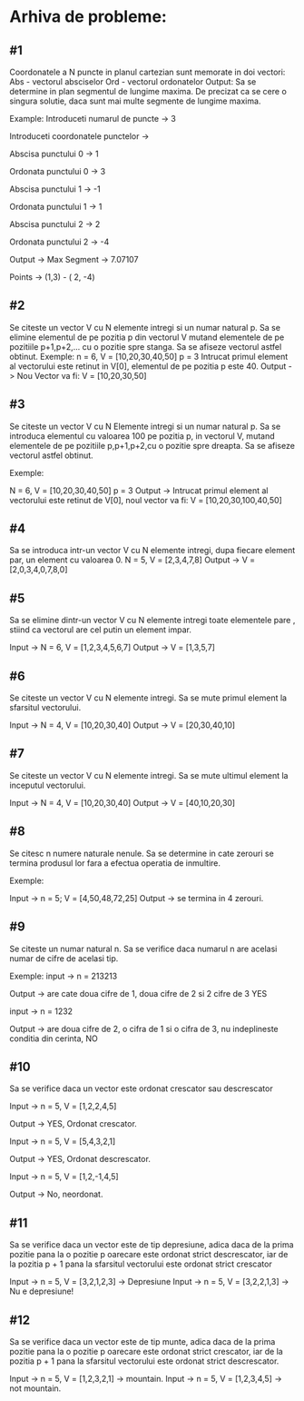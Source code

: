 # Arhiva de probleme:

## #1
Coordonatele a N puncte in planul cartezian sunt
memorate in doi vectori:
Abs - vectorul absciselor
Ord - vectorul ordonatelor
Output: Sa se determine in plan segmentul de lungime maxima.
De precizat ca se cere o singura solutie, daca sunt mai multe
segmente de lungime maxima.
 
Example:
Introduceti numarul de puncte -> 3

Introduceti coordonatele punctelor ->

Abscisa punctului 0 -> 1

Ordonata punctului 0 -> 3

Abscisa punctului 1 -> -1

Ordonata punctului 1 -> 1

Abscisa punctului 2 -> 2

Ordonata punctului 2 -> -4

Output -> 
Max Segment -> 7.07107

Points -> (1,3) - ( 2, -4)

## #2
Se citeste un vector V cu N elemente intregi si un numar natural p. Sa se elimine elementul de pe pozitia p din vectorul V
mutand elementele de pe pozitiile p+1,p+2,... cu o pozitie spre stanga. Sa se afiseze vectorul astfel obtinut.
Exemple:
n = 6, V = [10,20,30,40,50]
p = 3
Intrucat primul element al vectorului este retinut in V[0], elementul de pe pozitia p este 40. 
Output -> Nou Vector va fi: V = [10,20,30,50]

## #3
Se citeste un vector V cu N Elemente intregi si un numar natural p. Sa se introduca elementul cu valoarea 100 pe pozitia p, in vectorul V,
mutand elementele de pe pozitiile p,p+1,p+2,cu o pozitie spre dreapta. Sa se afiseze vectorul astfel obtinut.

Exemple:

N = 6, V = [10,20,30,40,50]
p = 3
Output -> 
Intrucat primul element al vectorului este retinut de V[0], noul vector va fi:
V = [10,20,30,100,40,50]

## #4
Sa se introduca intr-un vector V cu N elemente intregi, dupa fiecare element par, un element cu valoarea 0.
N = 5, V = [2,3,4,7,8]
Output -> V = [2,0,3,4,0,7,8,0]

## #5
Sa se elimine dintr-un vector V cu N elemente intregi toate elementele pare , stiind ca vectorul are cel putin un element impar.

Input -> N = 6, V = [1,2,3,4,5,6,7]
Output -> V = [1,3,5,7]

## #6
Se citeste un vector V cu N elemente intregi. Sa se mute primul element la sfarsitul vectorului.

Input -> N = 4, V = [10,20,30,40]
Output -> V = [20,30,40,10]

## #7
Se citeste un vector V cu N elemente intregi. Sa se mute ultimul element la inceputul vectorului.

Input -> N = 4, V = [10,20,30,40]
Output -> V = [40,10,20,30]

## #8

Se citesc n numere naturale nenule. Sa se determine in cate zerouri se termina produsul
lor fara a efectua operatia de inmultire.

Exemple:

Input -> n = 5; V = [4,50,48,72,25]
Output -> se termina in 4 zerouri.

## #9
Se citeste un numar natural n. Sa se verifice daca numarul n are acelasi numar de cifre de acelasi tip.

Exemple:
input -> n = 213213 

Output -> are cate doua cifre de 1, doua cifre de 2 si 2 cifre de 3 YES

input -> n = 1232

Output -> are doua cifre de 2, o cifra de 1 si o cifra de 3, nu indeplineste conditia din cerinta, NO

## #10
Sa se verifice daca un vector este ordonat crescator sau descrescator

Input -> n = 5, V = [1,2,2,4,5] 

Output -> YES, Ordonat crescator.

Input -> n = 5, V = [5,4,3,2,1] 

Output -> YES, Ordonat descrescator.

Input -> n = 5, V = [1,2,-1,4,5] 

Output -> No, neordonat.

## #11
Sa se verifice daca un vector este de tip depresiune, adica daca de la prima pozitie pana la o pozitie p oarecare este ordonat strict descrescator, iar
de la pozitia p + 1 pana la sfarsitul vectorului este ordonat strict crescator

Input -> n = 5, V = [3,2,1,2,3] -> Depresiune
Input -> n = 5, V = [3,2,2,1,3] -> Nu e depresiune!

## #12
Sa se verifice daca un vector este de tip munte, adica daca de la prima pozitie pana la o pozitie p oarecare este ordonat strict crescator, iar
de la pozitia p + 1 pana la sfarsitul vectorului este ordonat strict descrescator.

Input -> n = 5, V = [1,2,3,2,1] -> mountain.
Input -> n = 5, V = [1,2,3,4,5] -> not mountain.



